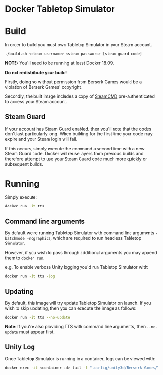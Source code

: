 # Docker Tabletop Simulator

# Build

In order to build you must own Tabletop Simulator in your Steam account.

```bash
./build.sh <steam username> <steam password> [steam guard code]
```

**NOTE:** You'll need to be running at least Docker 18.09.

**Do not redistribute your build!**

Firstly, doing so without permission from Berserk Games would be a violation of Berserk Games' copyright.

Secondly, the built image includes a copy of [SteamCMD](https://developer.valvesoftware.com/wiki/SteamCMD) pre-authenticated to access your Steam account.

## Steam Guard

If your account has Steam Guard enabled, then you'll note that the codes don't last particularly long. When building for the first time your code may expire and your Steam login will fail.

If this occurs, simply execute the command a second time with a new Steam Guard code. Docker will reuse layers from previous builds and therefore attempt to use your Steam Guard code much more quickly on subsequent builds.

# Running

Simply execute:

```bash
docker run -it tts
```

## Command line arguments

By default we're running Tabletop Simulator with command line arguments `-batchmode -nographics`, which are required to run headless Tabletop Simulator.

However, if you wish to pass through additional arguments you may append them to `docker run`.

e.g. To enable verbose Unity logging you'd run Tabletop Simulator with:

```bash
docker run -it tts -log
```

## Updating

By default, this image will try update Tabletop Simulator on launch. If you wish to skip updating, then you can execute the image as follows:

```bash
docker run -it tts --no-update
```

**Note:** If you're also providing TTS with command line arguments, then `--no-update` must appear first.

## Unity Log

Once Tabletop Simulator is running in a container, logs can be viewed with:

```bash
docker exec -it <container id> tail -f ".config/unity3d/Berserk Games/Tabletop Simulator/Player.log"
```
